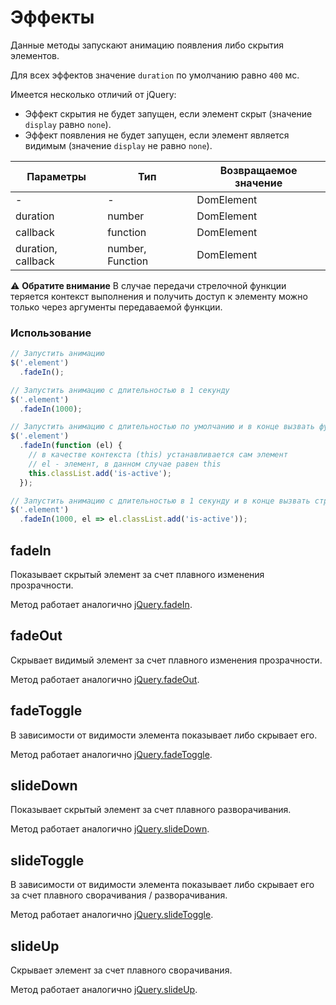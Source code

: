 # Эффекты

Данные методы запускают анимацию появления либо скрытия элементов.

Для всех эффектов значение `duration` по умолчанию равно `400` мс.

Имеется несколько отличий от jQuery:

- Эффект скрытия не будет запущен, если элемент скрыт (значение `display` равно `none`).
- Эффект появления не будет запущен, если элемент является видимым (значение `display` не равно `none`).

| Параметры          | Тип              | Возвращаемое значение |
|--------------------|------------------|-----------------------|
| -                  | -                | DomElement            |
| duration           | number           | DomElement            |
| callback           | function         | DomElement            |
| duration, callback | number, Function | DomElement            |

:warning: **Обратите внимание**
В случае передачи стрелочной функции теряется контекст выполнения и получить доступ к элементу можно только через
аргументы передаваемой функции.

### Использование

```js
// Запустить анимацию
$('.element')
  .fadeIn();

// Запустить анимацию с длительностью в 1 секунду
$('.element')
  .fadeIn(1000);

// Запустить анимацию с длительностью по умолчанию и в конце вызвать функцию
$('.element')
  .fadeIn(function (el) {
    // в качестве контекста (this) устанавливается сам элемент
    // el - элемент, в данном случае равен this
    this.classList.add('is-active');
  });

// Запустить анимацию с длительностью в 1 секунду и в конце вызвать стрелочную функцию
$('.element')
  .fadeIn(1000, el => el.classList.add('is-active'));
```

## fadeIn

Показывает скрытый элемент за счет плавного изменения прозрачности.

Метод работает аналогично [jQuery.fadeIn](https://api.jquery.com/fadeIn/).

## fadeOut

Скрывает видимый элемент за счет плавного изменения прозрачности.

Метод работает аналогично [jQuery.fadeOut](https://api.jquery.com/fadeOut/).

## fadeToggle

В зависимости от видимости элемента показывает либо скрывает его.

Метод работает аналогично [jQuery.fadeToggle](https://api.jquery.com/fadeToggle/).

## slideDown

Показывает скрытый элемент за счет плавного разворачивания.

Метод работает аналогично [jQuery.slideDown](https://api.jquery.com/slideDown/).

## slideToggle

В зависимости от видимости элемента показывает либо скрывает его за счет плавного сворачивания / разворачивания.

Метод работает аналогично [jQuery.slideToggle](https://api.jquery.com/slideToggle/).

## slideUp

Скрывает элемент за счет плавного сворачивания.

Метод работает аналогично [jQuery.slideUp](https://api.jquery.com/slideUp/).

